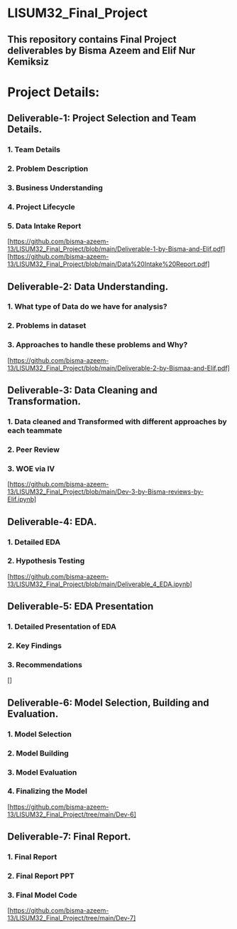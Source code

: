# LISUM32_Final_Project
## This repository contains Final Project deliverables by Bisma Azeem and Elif Nur Kemiksiz

# Project Details:
## Deliverable-1: Project Selection and Team Details.
### 1. Team Details
### 2. Problem Description
### 3. Business Understanding
### 4. Project Lifecycle
### 5. Data Intake Report
[https://github.com/bisma-azeem-13/LISUM32_Final_Project/blob/main/Deliverable-1-by-Bisma-and-Elif.pdf]
[https://github.com/bisma-azeem-13/LISUM32_Final_Project/blob/main/Data%20Intake%20Report.pdf]

## Deliverable-2: Data Understanding. 
### 1. What type of Data do we have for analysis?
### 2. Problems in dataset
### 3. Approaches to handle these problems and Why?
[https://github.com/bisma-azeem-13/LISUM32_Final_Project/blob/main/Deliverable-2-by-Bismaa-and-Elif.pdf]

## Deliverable-3: Data Cleaning and Transformation.
### 1. Data cleaned and Transformed with different approaches by each teammate
### 2. Peer Review
### 3. WOE via IV
[https://github.com/bisma-azeem-13/LISUM32_Final_Project/blob/main/Dev-3-by-Bisma-reviews-by-Elif.ipynb]

## Deliverable-4: EDA.
### 1. Detailed EDA
### 2. Hypothesis Testing
[https://github.com/bisma-azeem-13/LISUM32_Final_Project/blob/main/Deliverable_4_EDA.ipynb]

## Deliverable-5: EDA Presentation
### 1. Detailed Presentation of EDA 
### 2. Key Findings
### 3. Recommendations
[]

## Deliverable-6: Model Selection, Building and Evaluation.
### 1. Model Selection
### 2. Model Building
### 3. Model Evaluation
### 4. Finalizing the Model
[https://github.com/bisma-azeem-13/LISUM32_Final_Project/tree/main/Dev-6]

## Deliverable-7: Final Report.
### 1. Final Report
### 2. Final Report PPT
### 3. Final Model Code
[https://github.com/bisma-azeem-13/LISUM32_Final_Project/tree/main/Dev-7]

